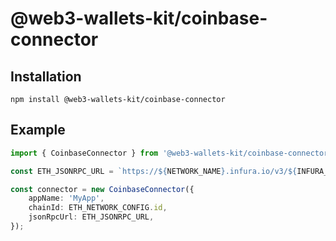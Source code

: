 # @web3-wallets-kit/coinbase-connector

## Installation

`npm install @web3-wallets-kit/coinbase-connector`

## Example

```typescript
import { CoinbaseConnector } from '@web3-wallets-kit/coinbase-connector';

const ETH_JSONRPC_URL = `https://${NETWORK_NAME}.infura.io/v3/${INFURA_API_KEY}`;

const connector = new CoinbaseConnector({
    appName: 'MyApp',
    chainId: ETH_NETWORK_CONFIG.id,
    jsonRpcUrl: ETH_JSONRPC_URL,
});
```
